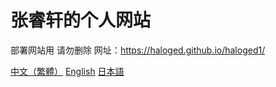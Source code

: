 # 张睿轩的个人网站 

部署网站用
请勿删除
网址：https://haloged.github.io/haloged1/

[中文（繁體）](./md/README-TC.md "中文繁體")
[English](./md/README-EN.md "English")
[日本語](./md/README-JP.md "日本語")
